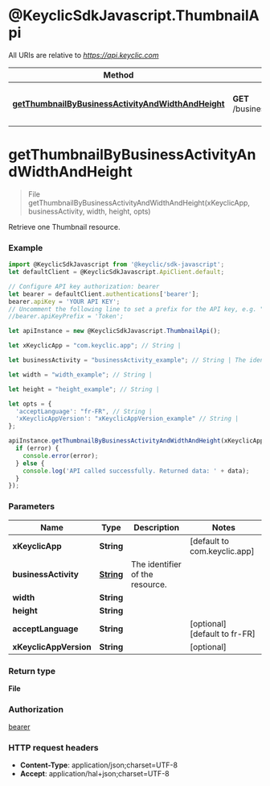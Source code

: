 # @KeyclicSdkJavascript.ThumbnailApi

All URIs are relative to *https://api.keyclic.com*

Method | HTTP request | Description
------------- | ------------- | -------------
[**getThumbnailByBusinessActivityAndWidthAndHeight**](ThumbnailApi.md#getThumbnailByBusinessActivityAndWidthAndHeight) | **GET** /businessactivities/{businessActivity}/thumbnail/{width}/{height} | Retrieve one Thumbnail resource.


<a name="getThumbnailByBusinessActivityAndWidthAndHeight"></a>
# **getThumbnailByBusinessActivityAndWidthAndHeight**
> File getThumbnailByBusinessActivityAndWidthAndHeight(xKeyclicApp, businessActivity, width, height, opts)

Retrieve one Thumbnail resource.

### Example
```javascript
import @KeyclicSdkJavascript from '@keyclic/sdk-javascript';
let defaultClient = @KeyclicSdkJavascript.ApiClient.default;

// Configure API key authorization: bearer
let bearer = defaultClient.authentications['bearer'];
bearer.apiKey = 'YOUR API KEY';
// Uncomment the following line to set a prefix for the API key, e.g. "Token" (defaults to null)
//bearer.apiKeyPrefix = 'Token';

let apiInstance = new @KeyclicSdkJavascript.ThumbnailApi();

let xKeyclicApp = "com.keyclic.app"; // String | 

let businessActivity = "businessActivity_example"; // String | The identifier of the resource.

let width = "width_example"; // String | 

let height = "height_example"; // String | 

let opts = { 
  'acceptLanguage': "fr-FR", // String | 
  'xKeyclicAppVersion': "xKeyclicAppVersion_example" // String | 
};

apiInstance.getThumbnailByBusinessActivityAndWidthAndHeight(xKeyclicApp, businessActivity, width, height, opts, (error, data, response) => {
  if (error) {
    console.error(error);
  } else {
    console.log('API called successfully. Returned data: ' + data);
  }
});
```

### Parameters

Name | Type | Description  | Notes
------------- | ------------- | ------------- | -------------
 **xKeyclicApp** | **String**|  | [default to com.keyclic.app]
 **businessActivity** | [**String**](.md)| The identifier of the resource. | 
 **width** | **String**|  | 
 **height** | **String**|  | 
 **acceptLanguage** | **String**|  | [optional] [default to fr-FR]
 **xKeyclicAppVersion** | **String**|  | [optional] 

### Return type

**File**

### Authorization

[bearer](../README.md#bearer)

### HTTP request headers

 - **Content-Type**: application/json;charset=UTF-8
 - **Accept**: application/hal+json;charset=UTF-8

